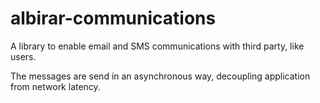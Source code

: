 # albirar-communications

A library to enable email and SMS communications with third party, like users.

The messages are send in an asynchronous way, decoupling application from network latency.


